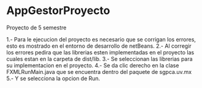 # AppGestorProyecto
 Proyecto de 5 semestre

1.- Para le ejecucion del proyecto es necesario que se corrigan los errores, esto
es mostrado en el entorno de desarrollo de netBeans.
2.- Al corregir los errores pedira que las librerias esten implementadas en el proyecto
las cuales estan en la carpeta de dist/lib.
3.- Se seleccionan las librerias para su implementacion en el proyecto.
4.- Se da clic derecho en la clase FXMLRunMain.java que se encuentra dentro del 
paquete de sgpca.uv.mx
5.- Y se selecciona la opcion de Run.

